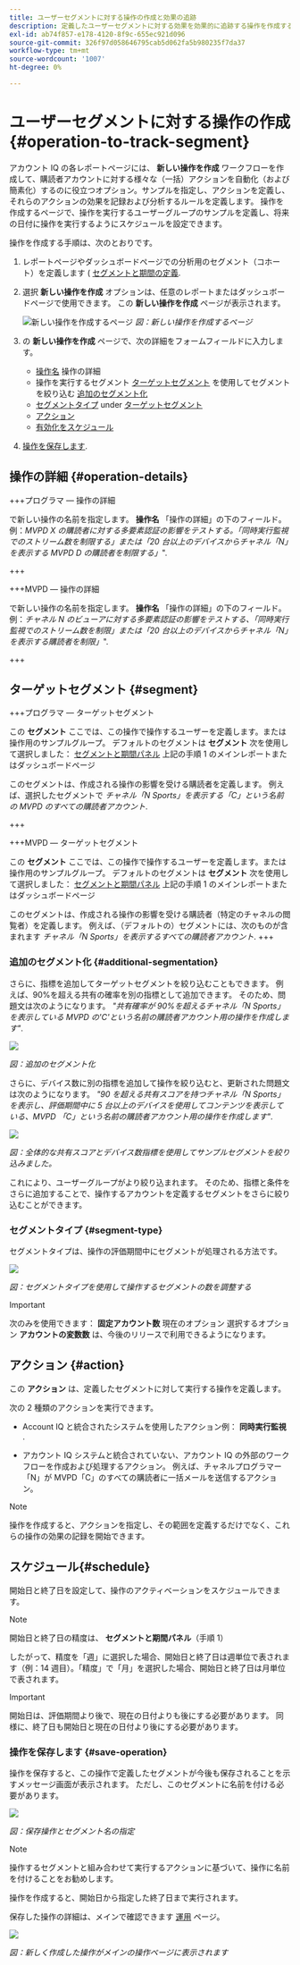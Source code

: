```yaml
---
title: ユーザーセグメントに対する操作の作成と効果の追跡
description: 定義したユーザーセグメントに対する効果を効果的に追跡する操作を作成する方法。
exl-id: ab74f857-e178-4120-8f9c-655ec921d096
source-git-commit: 326f97d058646795cab5d062fa5b980235f7da37
workflow-type: tm+mt
source-wordcount: '1007'
ht-degree: 0%

---
```


# ユーザーセグメントに対する操作の作成 {#operation-to-track-segment}

アカウント IQ の各レポートページには、 **新しい操作を作成** ワークフローを作成して、購読者アカウントに対する様々な（一括）アクションを自動化（および簡素化）するのに役立つオプション。サンプルを指定し、アクションを定義し、それらのアクションの効果を記録および分析するルールを定義します。 操作を作成するページで、操作を実行するユーザーグループのサンプルを定義し、将来の日付に操作を実行するようにスケジュールを設定できます。

操作を作成する手順は、次のとおりです。

1. レポートページやダッシュボードページでの分析用のセグメント（コホート）を定義します ( [セグメントと期間の定義](/help/AccountIQ/howto-select-segment-timeframe.md).

1. 選択 **新しい操作を作成** オプションは、任意のレポートまたはダッシュボードページで使用できます。 この **新しい操作を作成** ページが表示されます。

   ![新しい操作を作成するページ](assets/create-new-operations.png)
   *図：新しい操作を作成するページ*

1. の **新しい操作を作成** ページで、次の詳細をフォームフィールドに入力します。

   * [操作名](#operation-details) 操作の詳細
   * 操作を実行するセグメント [ターゲットセグメント](#segment) を使用してセグメントを絞り込む [追加のセグメント化](#additional-segmentation)
   * [セグメントタイプ](#segment-type) under [ターゲットセグメント](#segment)
   * [アクション](#action)
   * [有効化をスケジュール](#schedule)

1. [操作を保存します](#save-operation).

## 操作の詳細 {#operation-details}

+++プログラマ — 操作の詳細

で新しい操作の名前を指定します。 **操作名** 「操作の詳細」の下のフィールド。 例：*MVPD X の購読者に対する多要素認証の影響をテストする。「同時実行監視でのストリーム数を制限する」または「20 台以上のデバイスからチャネル「N」を表示する MVPD D の購読者を制限する」*&quot;.

+++

+++MVPD — 操作の詳細

で新しい操作の名前を指定します。 **操作名** 「操作の詳細」の下のフィールド。 例：*チャネル N のビューアに対する多要素認証の影響をテストする、「同時実行監視でのストリーム数を制限」または「20 台以上のデバイスからチャネル「N」を表示する購読者を制限」*&quot;.

+++

## ターゲットセグメント {#segment}

+++プログラマ — ターゲットセグメント

この **セグメント** ここでは、この操作で操作するユーザーを定義します。または操作用のサンプルグループ。 デフォルトのセグメントは **セグメント** 次を使用して選択しました： [セグメントと期間パネル](/help/AccountIQ/howto-select-segment-timeframe.md) 上記の手順 1 のメインレポートまたはダッシュボードページ

<!--* The first segment entry in the **Segment** section, by default, shows the **segment** you selected in the step 1.

* The **segment evaluation period** is the time period of analysis you selected in step 1 from **Granularity and Timeframe** option.
![](assets/operations-segment-selection.png)
*Figure: Segment and timeframe selection on the main page*-->

このセグメントは、作成される操作の影響を受ける購読者を定義します。 例えば、選択したセグメントで *チャネル「N Sports」を表示する「C」という名前の MVPD のすべての購読者アカウント*.

+++

+++MVPD — ターゲットセグメント

この **セグメント** ここでは、この操作で操作するユーザーを定義します。または操作用のサンプルグループ。 デフォルトのセグメントは **セグメント** 次を使用して選択しました： [セグメントと期間パネル](/help/AccountIQ/howto-select-segment-timeframe.md) 上記の手順 1 のメインレポートまたはダッシュボードページ

<!--* The first segment entry in the **Segment** section, by default, shows the **segment** you selected in the step 1.

* The **segment evaluation period** is the time period of analysis you selected in step 1 from **Granularity and Timeframe** option.
![](assets/operations-segment-selection.png)
*Figure: Segment and timeframe selection on the main page*-->

このセグメントは、作成される操作の影響を受ける購読者（特定のチャネルの閲覧者）を定義します。 例えば、（デフォルトの）セグメントには、次のものが含まれます *チャネル「N Sports」を表示するすべての購読者アカウント*.
+++

### 追加のセグメント化 {#additional-segmentation}

さらに、指標を追加してターゲットセグメントを絞り込むこともできます。 例えば、90%を超える共有の確率を別の指標として追加できます。 そのため、問題文は次のようになります。 *&quot;共有確率が 90%を超えるチャネル「N Sports」を表示している MVPD の&#39;C&#39;という名前の購読者アカウント用の操作を作成します&quot;*.

![](assets/additional-segment.gif)

*図：追加のセグメント化*

さらに、デバイス数に別の指標を追加して操作を絞り込むと、更新された問題文は次のようになります。 *&quot;90 を超える共有スコアを持つチャネル「N Sports」を表示し、評価期間中に 5 台以上のデバイスを使用してコンテンツを表示している、MVPD 「C」という名前の購読者アカウント用の操作を作成します&quot;*.

![](assets/refined-segment.png)

*図：全体的な共有スコアとデバイス数指標を使用してサンプルセグメントを絞り込みました。*

これにより、ユーザーグループがより絞り込まれます。 そのため、指標と条件をさらに追加することで、操作するアカウントを定義するセグメントをさらに絞り込むことができます。

### セグメントタイプ {#segment-type}

セグメントタイプは、操作の評価期間中にセグメントが処理される方法です。

![](assets/segment-type.png)

*図：セグメントタイプを使用して操作するセグメントの数を調整する*

<!--The segment type option allows you to further refine your segment based on the evaluation period (or time).

**Fixed number of accounts** 

When you select **Fixed number of accounts** segment type, then you need to specify an evaluation period as well.

By doing so, you are fixing the sample size for evaluation in terms of numbers. You are making Account IQ identify a specific set of users (that meet the criteria of defined evaluation period and segment metrics) to operate on. The analysis and graphs will be generated for this specific set of users only (identified initially) throughout the operation.

**Variable number of accounts**

When you select **Variable number of accounts** segment type, you do not limit the number of accounts in segment. The accounts which fall under the defined segment metrics are the part of the segment, and the number of accounts will change continuously during the course of operation.-->

>[!IMPORTANT]
>
>次のみを使用できます： **固定アカウント数** 現在のオプション 選択するオプション **アカウントの変数数** は、今後のリリースで利用できるようになります。

<!--

you tell Account IQ in the beginning of the operation which number of accounts to operate on.

Account IQ system only has a segment definition, and during the operation it looks into all the accounts that fit that segments.

the number of accounts in segment is not limited, the accounts that fall under defined segment metrics will be part of the segment, and the no of accounts will change continuously, as there are no specific limitations - like an evaluation period in the past.When the segment is defined (which in this example is, subscriber accounts of MVPD 'C' who are viewing the channel 'N Sports' that have a sharing score above 80 and are using 10 different IPs) and we also identified a time period to evaluate a segment. This identifies X number of accounts as sample (for example 5000). How many devices they are using?
It identifies x-number of accounts (5000)...a very specific set of users that meet this criteria.
for every period that we schedule (within that operation) during that operation) we will look at those 5K users that are originally identified and we will present graph about them. How are the sharing scores coming up?u We identified a period. Are their sharing scores going up? Are there fewer of them who are meeting this definition?
Fixed versus variable is the way the treated in fixed or variable way.

1. we identified a fixed set of accounts.
2. we evaluate those specific accounts on criteria throughout the operation.

General idea independent of graph is that we will evaluate a set of accounts identified initially, for no of periods during operation and generate graphs against that.
Those are the 5000 users for which I will create graphs for for every period of the operation.

**Variable number of accounts**
We do not identify any initial set of accounts, we just have a segment definition.
Each period during the operation, we go and look into all the accounts that fit that segments.
If it is not a fixed segment, I won't initially evaluate it. I won't have an initial set of 5000. Instead at every period during the evaluation I will evaluate the segment then, and then I will produce graph about the next 3000 users.
the......will vary from period to period.

if not fixed segment, then I won't initially evaluate or have initial set of 5000, instead at every period during an operation and the.-->

## アクション {#action}

この **アクション** は、定義したセグメントに対して実行する操作を定義します。

次の 2 種類のアクションを実行できます。

* Account IQ と統合されたシステムを使用したアクション例： **同時実行監視** <!--[Concurrency Monitoring](https://tve.helpdocsonline.com/concurrency-monitoring-introduction), or Adobe Target-->.

* アカウント IQ システムと統合されていない、アカウント IQ の外部のワークフローを作成および処理するアクション。 例えば、チャネルプログラマー「N」が MVPD「C」のすべての購読者に一括メールを送信するアクション。

>[!NOTE]
>
>操作を作成すると、アクションを指定し、その範囲を定義するだけでなく、これらの操作の効果の記録を開始できます。

## スケジュール{#schedule}

開始日と終了日を設定して、操作のアクティベーションをスケジュールできます。

>[!NOTE]
>
>開始日と終了日の精度は、 **セグメントと期間パネル**（手順 1）
>
>
>したがって、精度を「週」に選択した場合、開始日と終了日は週単位で表されます（例：14 週目）。「精度」で「月」を選択した場合、開始日と終了日は月単位で表されます。


>[!IMPORTANT]
>
>開始日は、評価期間より後で、現在の日付よりも後にする必要があります。 同様に、終了日も開始日と現在の日付より後にする必要があります。

### 操作を保存します {#save-operation}

操作を保存すると、この操作で定義したセグメントが今後も保存されることを示すメッセージ画面が表示されます。 ただし、このセグメントに名前を付ける必要があります。

![](assets/save-operation.png)

*図：保存操作とセグメント名の指定*

>[!NOTE]
>
>操作するセグメントと組み合わせて実行するアクションに基づいて、操作に名前を付けることをお勧めします。

<!--In future you can select this saved segment when defining a segment for your analysis on the main reports page. Moreover, the saved segment is also listed when you create an operation the next time.

![](assets/saved-segment-operations-page.png)

*Figure: Saved segments in segment selector on Create new operations page* 

>[!IMPORTANT]
>
>When creating an operation, if you select a segment that was previously created then you cannot add new metrics to it and refine it.
>
>Adding new metrics creates a new segment, but you cannot modify an existing segment.-->

操作を作成すると、開始日から指定した終了日まで実行されます。

保存した操作の詳細は、メインで確認できます [運用](/help/AccountIQ/operations.md) ページ。

![](assets/new-operation-created.png)

*図：新しく作成した操作がメインの操作ページに表示されます*
